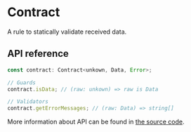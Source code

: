 # Contract

A rule to statically validate received data.

## API reference

```ts
const contract: Contract<unkown, Data, Error>;

// Guards
contract.isData; // (raw: unkown) => raw is Data

// Validators
contract.getErrorMessages; // (raw: Data) => string[]
```

More information about API can be found in [the source code](../../../packages/core/src/contract/type.ts).
